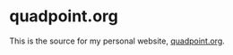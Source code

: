 # quadpoint.org

This is the source for my personal website,
[quadpoint.org](http://quadpoint.org).
